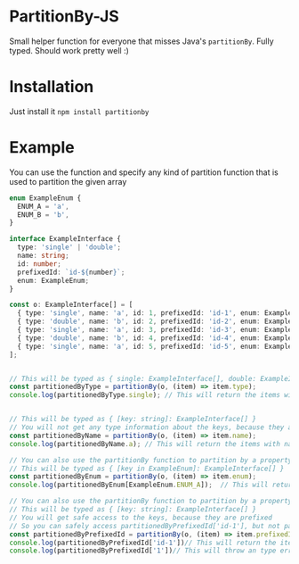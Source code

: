
# PartitionBy-JS

Small helper function for everyone that misses Java's ```partitionBy```.
Fully typed. Should work pretty well :)


# Installation
Just install it
```npm install partitionby```


# Example

You can use the function and specify any kind of partition function that is used to partition the given array
```typescript
enum ExampleEnum {
  ENUM_A = 'a',
  ENUM_B = 'b',
}

interface ExampleInterface {
  type: 'single' | 'double';
  name: string;
  id: number;
  prefixedId: `id-${number}`;
  enum: ExampleEnum;
}

const o: ExampleInterface[] = [
  { type: 'single', name: 'a', id: 1, prefixedId: 'id-1', enum: ExampleEnum.ENUM_A },
  { type: 'double', name: 'b', id: 2, prefixedId: 'id-2', enum: ExampleEnum.ENUM_B },
  { type: 'single', name: 'a', id: 3, prefixedId: 'id-3', enum: ExampleEnum.ENUM_A },
  { type: 'double', name: 'b', id: 4, prefixedId: 'id-4', enum: ExampleEnum.ENUM_B },
  { type: 'single', name: 'a', id: 5, prefixedId: 'id-5', enum: ExampleEnum.ENUM_A },
];


// This will be typed as { single: ExampleInterface[], double: ExampleInterface[] }
const partitionedByType = partitionBy(o, (item) => item.type);
console.log(partitionedByType.single); // This will return the items with type 'single' so the items with id 1, 3 and 5


// This will be typed as { [key: string]: ExampleInterface[] }
// You will not get any type information about the keys, because they are dynamic
const partitionedByName = partitionBy(o, (item) => item.name);
console.log(partitionedByName.a); // This will return the items with name 'a' so the items with id 1

// You can also use the partitionBy function to partition by a property that is an enum
// This will be typed as { [key in ExampleEnum]: ExampleInterface[] }
const partitionedByEnum = partitionBy(o, (item) => item.enum);
console.log(partitionedByEnum[ExampleEnum.ENUM_A]);  // This will return the items with enum ExampleEnum.ENUM_A so the items with id 1, 3 and 5

// You can also use the partitionBy function to partition by a property that is a prefixed string
// This will be typed as { [key: string]: ExampleInterface[] }
// You will get safe access to the keys, because they are prefixed
// So you can safely access partitionedByPrefixedId['id-1'], but not partitionedByPrefixedId['1']
const partitionedByPrefixedId = partitionBy(o, (item) => item.prefixedId);
console.log(partitionedByPrefixedId['id-1'])// This will return the items with prefixedId 'id-1'
console.log(partitionedByPrefixedId['1'])// This will throw an type error, because the key '1' is not applicable to the partitionedByPrefixedId object
```


